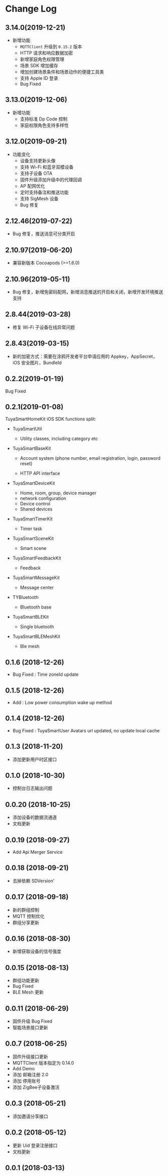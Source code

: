 # Change Log

## 3.14.0(2019-12-21)

- 新增功能
  - `MQTTClient` 升级到 `0.15.2` 版本
  - HTTP 请求和响应数据加密
  - 新增家庭角色权限管理
  - 场景 SDK 增加缓存
  - 增加创建场景条件和场景动作的便捷工具类
  - 支持 Apple ID 登录
  - Bug Fixed

## 3.13.0(2019-12-06)

- 新增功能
  - 支持标准 Dp Code 控制
  - 家庭权限角色支持多样性

## 3.12.0(2019-09-21)

- 功能变化
  - 设备支持更新头像
  - 支持 Wi-Fi 和蓝牙双模设备
  - 支持子设备 OTA
  - 固件升级添加升级中的代理回调
  - AP 配网优化
  - 定时支持备注和推送功能
  - 支持 SigMesh 设备
  - Bug 修复

## 2.12.46(2019-07-22)

- Bug 修复，推送消息可分类开启

## 2.10.97(2019-06-20)

- 兼容新版本 Cocoapods (>=1.6.0)

## 2.10.96(2019-05-11)

- Bug 修复，新增免密码配网，新增消息推送的开启和关闭，新增开发环境推送支持

## 2.8.44(2019-03-28)

- 修复 Wi-Fi 子设备在线异常问题

## 2.8.43(2019-03-15)

- 新的加密方式：需要在涂鸦开发者平台申请应用的 Appkey，AppSecret，iOS 安全图片，BundleId


## 0.2.2(2019-01-19)
Bug Fixed

## 0.2.1(2019-01-08)
TuyaSmartHomeKit iOS SDK functions split:

 - TuyaSmartUtil 
   
    - Utility classes, including category etc
    
- TuyaSmartBaseKit 
    - Account system (phone number, email registration, login, password reset)
    
    - HTTP API interface
    
- TuyaSmartDeviceKit
  -  Home, room, group, device manager
  -  network configuration
  -  Device control
  -  Shared devices
- TuyaSmartTimerKit
  
  - Timer task
- TuyaSmartSceneKit
  
  - Smart scene
- TuyaSmartFeedbackKit
  
  - Feedback
- TuyaSmartMessageKit
  
  - Message center
- TYBluetooth
  
   - Bluetooth base 
- TuyaSmartBLEKit
  
  - Single bluetooth
- TuyaSmartBLEMeshKit
  
  - Ble mesh

## 0.1.6 (2018-12-26)

- Bug Fixed : Time zoneId update 

## 0.1.5 (2018-12-26)

- Add : Low power consumption wake up method

## 0.1.4 (2018-12-26)

- Bug Fixed : TuyaSmartUser Avatars url updated, no update local cache

## 0.1.3 (2018-11-20)

- 添加更新用户时区接口

## 0.1.0 (2018-10-30)

-  控制台日志输出问题

## 0.0.20 (2018-10-25)

- 添加设备的数据流通道
- 文档更新

## 0.0.19 (2018-09-27)

- Add Api Merger Service

## 0.0.18 (2018-09-21)

-  去掉依赖 SDVersion'

## 0.0.17 (2018-09-18)

- 新的群组控制
- MQTT 控制优化
- 群组分享更新

## 0.0.16 (2018-08-30)

- 新增获取设备的信号强度  

## 0.0.15 (2018-08-13)
- 群组功能更新
- Bug Fixed
- BLE Mesh 更新 

## 0.0.11 (2018-06-29)
- 固件升级 Bug Fixed
- 智能场景接口更新

## 0.0.7 (2018-06-25)
- 固件升级接口更新
- MQTTClient 版本指定为 0.14.0
- Add Demo
- 添加 邮箱注册 2.0
- 添加 停用账号 
- 添加 ZigBee子设备激活

## 0.0.3 (2018-05-21)
- 添加邀请分享接口

## 0.0.2 (2018-05-12)
- 更新 Uid 登录注册接口
- 文档更新

## 0.0.1 (2018-03-13)